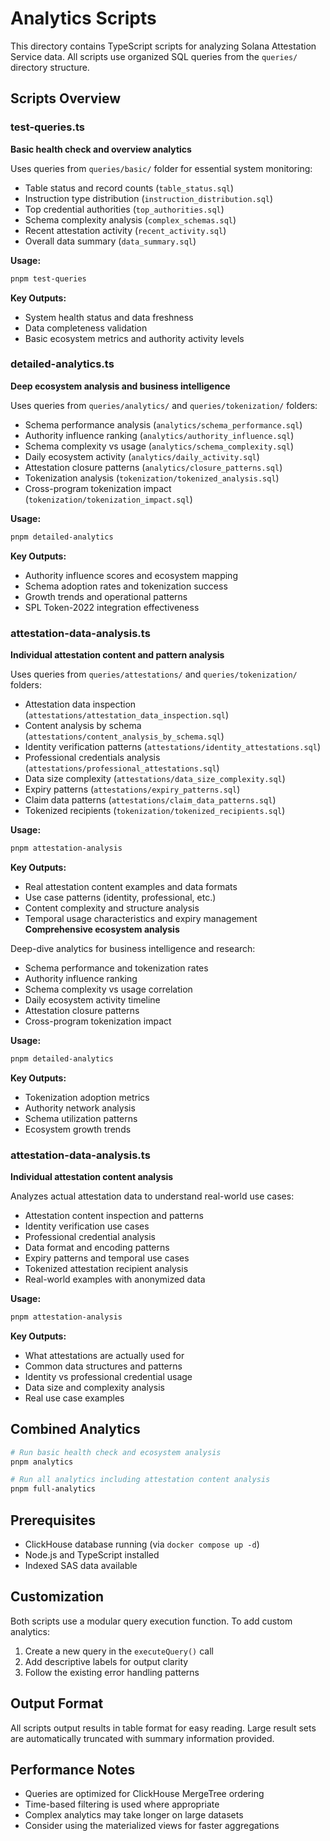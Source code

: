 # Analytics Scripts

This directory contains TypeScript scripts for analyzing Solana Attestation Service data. All scripts use organized SQL queries from the `queries/` directory structure.

## Scripts Overview

### test-queries.ts
**Basic health check and overview analytics**

Uses queries from `queries/basic/` folder for essential system monitoring:
- Table status and record counts (`table_status.sql`)
- Instruction type distribution (`instruction_distribution.sql`) 
- Top credential authorities (`top_authorities.sql`)
- Schema complexity analysis (`complex_schemas.sql`)
- Recent attestation activity (`recent_activity.sql`)
- Overall data summary (`data_summary.sql`)

**Usage:**
```bash
pnpm test-queries
```

**Key Outputs:**
- System health status and data freshness
- Data completeness validation
- Basic ecosystem metrics and authority activity levels

### detailed-analytics.ts
**Deep ecosystem analysis and business intelligence**

Uses queries from `queries/analytics/` and `queries/tokenization/` folders:
- Schema performance analysis (`analytics/schema_performance.sql`)
- Authority influence ranking (`analytics/authority_influence.sql`)
- Schema complexity vs usage (`analytics/schema_complexity.sql`)
- Daily ecosystem activity (`analytics/daily_activity.sql`)
- Attestation closure patterns (`analytics/closure_patterns.sql`)
- Tokenization analysis (`tokenization/tokenized_analysis.sql`)
- Cross-program tokenization impact (`tokenization/tokenization_impact.sql`)

**Usage:**
```bash
pnpm detailed-analytics
```

**Key Outputs:**
- Authority influence scores and ecosystem mapping
- Schema adoption rates and tokenization success
- Growth trends and operational patterns
- SPL Token-2022 integration effectiveness

### attestation-data-analysis.ts
**Individual attestation content and pattern analysis**

Uses queries from `queries/attestations/` and `queries/tokenization/` folders:
- Attestation data inspection (`attestations/attestation_data_inspection.sql`)
- Content analysis by schema (`attestations/content_analysis_by_schema.sql`)
- Identity verification patterns (`attestations/identity_attestations.sql`)
- Professional credentials analysis (`attestations/professional_attestations.sql`)
- Data size complexity (`attestations/data_size_complexity.sql`)
- Expiry patterns (`attestations/expiry_patterns.sql`)
- Claim data patterns (`attestations/claim_data_patterns.sql`)
- Tokenized recipients (`tokenization/tokenized_recipients.sql`)

**Usage:**
```bash
pnpm attestation-analysis
```

**Key Outputs:**
- Real attestation content examples and data formats
- Use case patterns (identity, professional, etc.)
- Content complexity and structure analysis
- Temporal usage characteristics and expiry management
**Comprehensive ecosystem analysis**

Deep-dive analytics for business intelligence and research:
- Schema performance and tokenization rates
- Authority influence ranking
- Schema complexity vs usage correlation
- Daily ecosystem activity timeline
- Attestation closure patterns
- Cross-program tokenization impact

**Usage:**
```bash
pnpm detailed-analytics
```

**Key Outputs:**
- Tokenization adoption metrics
- Authority network analysis
- Schema utilization patterns
- Ecosystem growth trends

### attestation-data-analysis.ts
**Individual attestation content analysis**

Analyzes actual attestation data to understand real-world use cases:
- Attestation content inspection and patterns
- Identity verification use cases
- Professional credential analysis
- Data format and encoding patterns
- Expiry patterns and temporal use cases
- Tokenized attestation recipient analysis
- Real-world examples with anonymized data

**Usage:**
```bash
pnpm attestation-analysis
```

**Key Outputs:**
- What attestations are actually used for
- Common data structures and patterns
- Identity vs professional credential usage
- Data size and complexity analysis
- Real use case examples

## Combined Analytics

```bash
# Run basic health check and ecosystem analysis
pnpm analytics

# Run all analytics including attestation content analysis
pnpm full-analytics
```

## Prerequisites

- ClickHouse database running (via `docker compose up -d`)
- Node.js and TypeScript installed
- Indexed SAS data available

## Customization

Both scripts use a modular query execution function. To add custom analytics:

1. Create a new query in the `executeQuery()` call
2. Add descriptive labels for output clarity
3. Follow the existing error handling patterns

## Output Format

All scripts output results in table format for easy reading. Large result sets are automatically truncated with summary information provided.

## Performance Notes

- Queries are optimized for ClickHouse MergeTree ordering
- Time-based filtering is used where appropriate
- Complex analytics may take longer on large datasets
- Consider using the materialized views for faster aggregations
